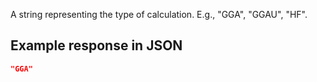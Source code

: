 A string representing the type of calculation. E.g., "GGA", "GGAU", "HF".











## Example response in JSON

```json
"GGA"
```

